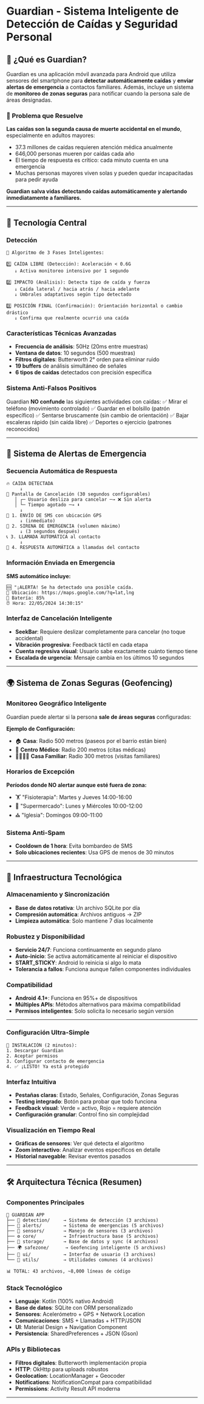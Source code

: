 
# Guardian - Sistema Inteligente de Detección de Caídas y Seguridad Personal

## 📱 ¿Qué es Guardian?

Guardian es una aplicación móvil avanzada para Android que utiliza sensores del smartphone para **detectar automáticamente caídas** y **enviar alertas de emergencia** a contactos familiares. Además, incluye un sistema de **monitoreo de zonas seguras** para notificar cuando la persona sale de áreas designadas.

### 🎯 Problema que Resuelve

**Las caídas son la segunda causa de muerte accidental en el mundo**, especialmente en adultos mayores:
- 37.3 millones de caídas requieren atención médica anualmente
- 646,000 personas mueren por caídas cada año
- El tiempo de respuesta es crítico: cada minuto cuenta en una emergencia
- Muchas personas mayores viven solas y pueden quedar incapacitadas para pedir ayuda

**Guardian salva vidas detectando caídas automáticamente y alertando inmediatamente a familiares.**

---

## 🧠 Tecnología Central

### Detección 
```
🔄 Algoritmo de 3 Fases Inteligentes:

1️⃣ CAÍDA LIBRE (Detección): Aceleración < 0.6G
   ↓ Activa monitoreo intensivo por 1 segundo
   
2️⃣ IMPACTO (Análisis): Detecta tipo de caída y fuerza
   ↓ Caída lateral / hacia atrás / hacia adelante
   ↓ Umbrales adaptativos según tipo detectado
   
3️⃣ POSICIÓN FINAL (Confirmación): Orientación horizontal o cambio drástico
   ↓ Confirma que realmente ocurrió una caída
```

### Características Técnicas Avanzadas
- **Frecuencia de análisis**: 50Hz (20ms entre muestras)
- **Ventana de datos**: 10 segundos (500 muestras)
- **Filtros digitales**: Butterworth 2° orden para eliminar ruido
- **19 buffers** de análisis simultáneo de señales
- **6 tipos de caídas** detectados con precisión específica

### Sistema Anti-Falsos Positivos
Guardian **NO confunde** las siguientes actividades con caídas:
✅ Mirar el teléfono (movimiento controlado)
✅ Guardar en el bolsillo (patrón específico)
✅ Sentarse bruscamente (sin cambio de orientación)
✅ Bajar escaleras rápido (sin caída libre)
✅ Deportes o ejercicio (patrones reconocidos)

---

## 🚨 Sistema de Alertas de Emergencia

### Secuencia Automática de Respuesta
```
🔥 CAÍDA DETECTADA
     ↓
📱 Pantalla de Cancelación (30 segundos configurables)
   │ ┌─ Usuario desliza para cancelar ─→ ❌ Sin alerta
   │ └─ Tiempo agotado ─→ ⬇️
     ↓
📧 1. ENVÍO DE SMS con ubicación GPS
     ↓ (inmediato)
📢 2. SIRENA DE EMERGENCIA (volumen máximo)
     ↓ (3 segundos después)
📞 3. LLAMADA AUTOMÁTICA al contacto
     ↓
🤖 4. RESPUESTA AUTOMÁTICA a llamadas del contacto
```

### Información Enviada en Emergencia
**SMS automático incluye:**
```
🆘 "¡ALERTA! Se ha detectado una posible caída. 
📍 Ubicación: https://maps.google.com/?q=lat,lng
🔋 Batería: 85%
⏰ Hora: 22/05/2024 14:30:15"
```

### Interfaz de Cancelación Inteligente
- **SeekBar**: Requiere deslizar completamente para cancelar (no toque accidental)
- **Vibración progresiva**: Feedback táctil en cada etapa
- **Cuenta regresiva visual**: Usuario sabe exactamente cuánto tiempo tiene
- **Escalada de urgencia**: Mensaje cambia en los últimos 10 segundos

---

## 🌍 Sistema de Zonas Seguras (Geofencing)

### Monitoreo Geográfico Inteligente
Guardian puede alertar si la persona **sale de áreas seguras** configuradas:

**Ejemplo de Configuración:**
- 🏠 **Casa**: Radio 500 metros (paseos por el barrio están bien)
- 🏥 **Centro Médico**: Radio 200 metros (citas médicas)
- 👨‍👩‍👧‍👦 **Casa Familiar**: Radio 300 metros (visitas familiares)

### Horarios de Excepción
**Períodos donde NO alertar aunque esté fuera de zona:**
- 🏋️ "Fisioterapia": Martes y Jueves 14:00-16:00
- 🛒 "Supermercado": Lunes y Miércoles 10:00-12:00
- ⛪ "Iglesia": Domingos 09:00-11:00

### Sistema Anti-Spam
- **Cooldown de 1 hora**: Evita bombardeo de SMS
- **Solo ubicaciones recientes**: Usa GPS de menos de 30 minutos

---

## 💾 Infraestructura Tecnológica

### Almacenamiento y Sincronización
- **Base de datos rotativa**: Un archivo SQLite por día
- **Compresión automática**: Archivos antiguos → ZIP
- **Limpieza automática**: Solo mantiene 7 días localmente

### Robustez y Disponibilidad
- **Servicio 24/7**: Funciona continuamente en segundo plano
- **Auto-inicio**: Se activa automáticamente al reiniciar el dispositivo
- **START_STICKY**: Android lo reinicia si algo lo mata
- **Tolerancia a fallos**: Funciona aunque fallen componentes individuales

### Compatibilidad
- **Android 4.1+**: Funciona en 95%+ de dispositivos
- **Múltiples APIs**: Métodos alternativos para máxima compatibilidad
- **Permisos inteligentes**: Solo solicita lo necesario según versión

---



### Configuración Ultra-Simple
```
📱 INSTALACIÓN (2 minutos):
1. Descargar Guardian
2. Aceptar permisos
3. Configurar contacto de emergencia
4. ✅ ¡LISTO! Ya está protegido
```

### Interfaz Intuitiva
- **Pestañas claras**: Estado, Señales, Configuración, Zonas Seguras
- **Testing integrado**: Botón para probar que todo funciona
- **Feedback visual**: Verde = activo, Rojo = requiere atención
- **Configuración granular**: Control fino sin complejidad

### Visualización en Tiempo Real
- **Gráficas de sensores**: Ver qué detecta el algoritmo
- **Zoom interactivo**: Analizar eventos específicos en detalle
- **Historial navegable**: Revisar eventos pasados

---



## 🛠️ Arquitectura Técnica (Resumen)

### Componentes Principales
```
📱 GUARDIAN APP
├── 🧠 detection/     → Sistema de detección (3 archivos)
├── 🚨 alerts/        → Sistema de emergencias (5 archivos)  
├── 📡 sensors/       → Manejo de sensores (3 archivos)
├── ⚙️ core/          → Infraestructura base (5 archivos)
├── 💾 storage/       → Base de datos y sync (4 archivos)
├── 🌍 safezone/      → Geofencing inteligente (5 archivos)
├── 🎨 ui/            → Interfaz de usuario (3 archivos)
└── 🔧 utils/         → Utilidades comunes (4 archivos)

📊 TOTAL: 43 archivos, ~8,000 líneas de código
```

### Stack Tecnológico
- **Lenguaje**: Kotlin (100% nativo Android)
- **Base de datos**: SQLite con ORM personalizado
- **Sensores**: Acelerómetro + GPS + Network Location
- **Comunicaciones**: SMS + Llamadas + HTTP/JSON
- **UI**: Material Design + Navigation Component
- **Persistencia**: SharedPreferences + JSON (Gson)

### APIs y Bibliotecas
- **Filtros digitales**: Butterworth implementación propia
- **HTTP**: OkHttp para uploads robustos
- **Geolocation**: LocationManager + Geocoder
- **Notifications**: NotificationCompat para compatibilidad
- **Permissions**: Activity Result API moderna

---
